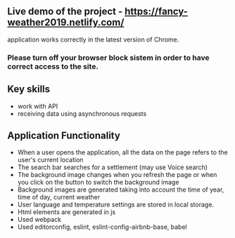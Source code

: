 ## Live demo of the project - https://fancy-weather2019.netlify.com/

application works correctly in the latest version of Chrome.
### Please turn off your browser block sistem in order to have correct access to the site.

## Key skills
- work with API
- receiving data using asynchronous requests

## Application Functionality 

- When a user opens the application, all the data on the page refers to the user's current location
- The search bar searches for a settlement (may use Voice search)
- The background image changes when you refresh the page or when you click on the button to switch the background image
- Background images are generated taking into account the time of year, time of day, current weather
- User language and temperature settings are stored in local storage.
- Html elements are generated in js
- Used webpack
- Used editorconfig, eslint, eslint-config-airbnb-base, babel

